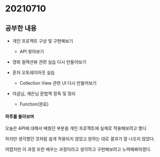 # 20210710

## 공부한 내용
+ 개인 프로젝트 구상 및 구현해보기
  - API 찾아보기

+ 영화 컬렉션뷰 관련 실습 다시 만들어보기

+ 혼자 오토레이아웃 실습
  - Collection View 관련 UI 다시 만들어보기
  
+ 야곰님, 재은님 문법책 정독 및 정리
  - Function(완료)

#### 하루를 돌아보며
오늘은 API에 대해서 배웠던 부분을 개인 프로젝트에 실제로 적용해보려고 했다.

하지만 생각했던 것처럼 쉽게 적용되지 않았고 원하는 대로 결과가 잘 나오지 않았다.

어렵지만 이 과정 또한 배우는 과정이라고 생각하고 구현해보려고 노력해봐야겠다.

